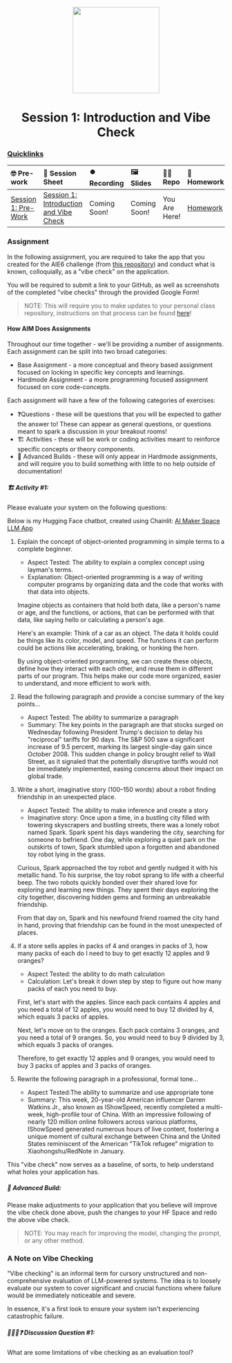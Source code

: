 <p align = "center" draggable=”false” ><img src="https://github.com/AI-Maker-Space/LLM-Dev-101/assets/37101144/d1343317-fa2f-41e1-8af1-1dbb18399719" 
     width="200px"
     height="auto"/>
</p>

<h1 align="center" id="heading">Session 1: Introduction and Vibe Check</h1>

### [Quicklinks](https://github.com/AI-Maker-Space/AIE6/tree/main/00_AIM_Quicklinks)

| 🤓 Pre-work | 📰 Session Sheet | ⏺️ Recording     | 🖼️ Slides        | 👨‍💻 Repo         | 📝 Homework      | 📁 Feedback       |
|:-----------------|:-----------------|:-----------------|:-----------------|:-----------------|:-----------------|:-----------------|
| [Session 1: Pre-Work](https://www.notion.so/Session-1-Introduction-and-Vibe-Check-1c8cd547af3d81b596bbdfb64cf4fd2f?pvs=4#1c8cd547af3d81fb96b4f625f3f8e3d6)| [Session 1: Introduction and Vibe Check](https://www.notion.so/Session-1-Introduction-and-Vibe-Check-1c8cd547af3d81b596bbdfb64cf4fd2f) | Coming Soon! | Coming Soon! | You Are Here! | [Homework](https://forms.gle/W59zjs5MQc7kbLUh9) | [AIE6 Feedback 4/1](https://forms.gle/EdzBz82yGqVYKfUw9)


### Assignment

In the following assignment, you are required to take the app that you created for the AIE6 challenge (from [this repository](https://github.com/AI-Maker-Space/Beyond-ChatGPT)) and conduct what is known, colloquially, as a "vibe check" on the application. 

You will be required to submit a link to your GitHub, as well as screenshots of the completed "vibe checks" through the provided Google Form!

> NOTE: This will require you to make updates to your personal class repository, instructions on that process can be found [here](https://github.com/AI-Maker-Space/AIE6/tree/main/00_Setting%20Up%20Git)!

#### How AIM Does Assignments
Throughout our time together - we'll be providing a number of assignments. Each assignment can be split into two broad categories:

- Base Assignment - a more conceptual and theory based assignment focused on locking in specific key concepts and learnings.
- Hardmode Assignment - a more programming focused assignment focused on core code-concepts.

Each assignment will have a few of the following categories of exercises:

- ❓Questions - these will be questions that you will be expected to gather the answer to! These can appear as general questions, or questions meant to spark a discussion in your breakout rooms!
- 🏗️ Activities - these will be work or coding activities meant to reinforce specific concepts or theory components.
- 🚧 Advanced Builds - these will only appear in Hardmode assignments, and will require you to build something with little to no help outside of documentation!

##### 🏗️ Activity #1:

Please evaluate your system on the following questions:

Below is my Hugging Face chatbot, created using Chainlit:
[AI Maker Space LLM App](https://huggingface.co/spaces/chenshi910814/llm-app-ai-maker)

1. Explain the concept of object-oriented programming in simple terms to a complete beginner. 
    - Aspect Tested: The ability to explain a complex concept using layman's terms.
    - Explanation: Object-oriented programming is a way of writing computer programs by organizing data and the code that works with that data into objects.

    Imagine objects as containers that hold both data, like a person's name or age, and the functions, or actions, that can be performed with that data, like saying hello or calculating a person's age.

    Here's an example: Think of a car as an object. The data it holds could be things like its color, model, and speed. The functions it can perform could be actions like accelerating, braking, or honking the horn.

    By using object-oriented programming, we can create these objects, define how they interact with each other, and reuse them in different parts of our program. This helps make our code more organized, easier to understand, and more efficient to work with.

2. Read the following paragraph and provide a concise summary of the key points…
    - Aspect Tested: The ability to summarize a paragraph
    - Summary: The key points in the paragraph are that stocks surged on Wednesday following President Trump's decision to delay his "reciprocal" tariffs for 90 days. The S&P 500 saw a significant increase of 9.5 percent, marking its largest single-day gain since October 2008. This sudden change in policy brought relief to Wall Street, as it signaled that the potentially disruptive tariffs would not be immediately implemented, easing concerns about their impact on global trade.

3. Write a short, imaginative story (100–150 words) about a robot finding friendship in an unexpected place.
    - Aspect Tested: The ability to make inference and create a story 
    - Imaginative story: Once upon a time, in a bustling city filled with towering skyscrapers and bustling streets, there was a lonely robot named Spark. Spark spent his days wandering the city, searching for someone to befriend. One day, while exploring a quiet park on the outskirts of town, Spark stumbled upon a forgotten and abandoned toy robot lying in the grass.

    Curious, Spark approached the toy robot and gently nudged it with his metallic hand. To his surprise, the toy robot sprang to life with a cheerful beep. The two robots quickly bonded over their shared love for exploring and learning new things. They spent their days exploring the city together, discovering hidden gems and forming an unbreakable friendship.

    From that day on, Spark and his newfound friend roamed the city hand in hand, proving that friendship can be found in the most unexpected of places.

4. If a store sells apples in packs of 4 and oranges in packs of 3, how many packs of each do I need to buy to get exactly 12 apples and 9 oranges?
    - Aspect Tested: the ability to do math calculation
    - Calculation: Let's break it down step by step to figure out how many packs of each you need to buy.

    First, let's start with the apples. Since each pack contains 4 apples and you need a total of 12 apples, you would need to buy 12 divided by 4, which equals 3 packs of apples.

    Next, let's move on to the oranges. Each pack contains 3 oranges, and you need a total of 9 oranges. So, you would need to buy 9 divided by 3, which equals 3 packs of oranges.

    Therefore, to get exactly 12 apples and 9 oranges, you would need to buy 3 packs of apples and 3 packs of oranges.

5. Rewrite the following paragraph in a professional, formal tone…
    - Aspect Tested:The ability to summarize and use appropriate tone 
    - Summary: This week, 20-year-old American influencer Darren Watkins Jr., also known as IShowSpeed, recently completed a multi-week, high-profile tour of China. With an impressive following of nearly 120 million online followers across various platforms, IShowSpeed generated numerous hours of live content, fostering a unique moment of cultural exchange between China and the United States reminiscent of the American "TikTok refugee" migration to Xiaohongshu/RedNote in January.

This "vibe check" now serves as a baseline, of sorts, to help understand what holes your application has.

##### 🚧 Advanced Build:

Please make adjustments to your application that you believe will improve the vibe check done above, push the changes to your HF Space and redo the above vibe check.

> NOTE: You may reach for improving the model, changing the prompt, or any other method.

### A Note on Vibe Checking

"Vibe checking" is an informal term for cursory unstructured and non-comprehensive evaluation of LLM-powered systems. The idea is to loosely evaluate our system to cover significant and crucial functions where failure would be immediately noticeable and severe.

In essence, it's a first look to ensure your system isn't experiencing catastrophic failure.

##### 🧑‍🤝‍🧑❓ Discussion Question #1:

What are some limitations of vibe checking as an evaluation tool?
